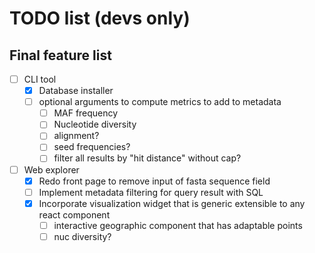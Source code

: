 # TODO list (devs only)

## Final feature list

- [ ] CLI tool
    - [x] Database installer
    - [ ] optional arguments to compute metrics to add to metadata
        - [ ] MAF frequency
        - [ ] Nucleotide diversity
        - [ ] alignment?
        - [ ] seed frequencies?
        - [ ] filter all results by "hit distance" without cap?

- [ ] Web explorer
    - [x] Redo front page to remove input of fasta sequence field
    - [ ] Implement metadata filtering for query result with SQL
    - [x] Incorporate visualization widget that is generic extensible to any react component
        - [ ] interactive geographic component that has adaptable points
        - [ ] nuc diversity?
